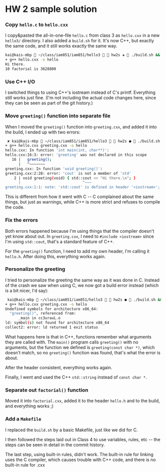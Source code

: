 # HW 2 sample solution

### Copy `hello.c` to `hello.cxx`

I copy&pasted the all-in-one-file `hello.c` from class 3 as `hello.cxx` in a new `hello3/` directory. I also added a `build.sh` for it. It's now C++, but exactly the same code, and it still works exactly the same way.

```sh
kai@kais-mbp  ~/class/iam851/iam851/hello3   hw2s ✚  ./build.sh && ./hello
+ g++ hello.cxx -o hello
Hi there.
10 factorial is 3628800

```

### Use C++ I/O

I switched things to using C++'s iostream instead of C's printf. Everything still works just fine. (I'm not including the actual code changes here, since they can be seen as part of the git history.)

### Move `greeting()` function into separate file

When I moved the `greeting()` function into `greeting.cxx`, and added it into the build, I ended up with two errors:

```sh
 ✘ kai@kais-mbp  ~/class/iam851/iam851/hello3   hw2s ●  ./build.sh
+ g++ hello.cxx greeting.cxx -o hello
hello.cxx: In function 'int main(int, char**)':
hello.cxx:16:3: error: 'greeting' was not declared in this scope
   16 |   greeting();
      |   ^~~~~~~~
greeting.cxx: In function 'void greeting()':
greeting.cxx:2:28: error: 'cout' is not a member of 'std'
    2 | void greeting(void) { std::cout << "Hi there.\n"; }
      |                            ^~~~
greeting.cxx:1:1: note: 'std::cout' is defined in header '<iostream>'; did you forget to '#include <iostream>'?
```

This is different from how it went with C -- C complained about the same things, but just as warnings, while C++ is more strict and refuses to compile the code.

### Fix the errors

Both errors happened because I'm using things that the compiler doesn't yet know about out. In `greeting.cxx`, I need to `#include <iostream>` since I'm using `std::cout`, that's a standard feature of C++.

For the `greeting()` function, I need to add my own header, I'm calling it `hello.h`. After doing this, everything works again.

### Personalize the greeting

I tried to personalize the greeting the same way as it was done in C. Instead of the crash we saw when using C, we now got a build error instead (which is a bit nicer, I'd say):

```sh
 kai@kais-mbp  ~/class/iam851/iam851/hello3   hw2s ●  ./build.sh && ./hello
+ g++ hello.cxx greeting.cxx -o hello
Undefined symbols for architecture x86_64:
  "greeting()", referenced from:
      _main in cc3urauL.o
ld: symbol(s) not found for architecture x86_64
collect2: error: ld returned 1 exit status
```

What happens here is that in C++, functions remember what arguments they are called with. The `main()` program calls `greeting()` with no arguments, but the function we defined is `greeting(const char *)`, which doesn't match, so no `greeting()` function was found, that's what the error is about.

After the header consistent, everything works again.

Finally, I went and used the C++ `std::string` instead of `const char *`.

### Separate out `factorial()` function

Moved it into `factorial.cxx`, added it to the header `hello.h` and to the build, and everything works ;)

### Add a `Makefile`

I replaced the `build.sh` by a basic Makefile, just like we did for C.

I then followed the steps laid out in Class 4 to use variables, rules, etc -- the steps can be seen in detail in the commit history.

The last step, using built-in rules, didn't work. The built-in rule for linking uses the C compiler, which causes trouble with C++ code, and there is no built-in rule for .cxx

